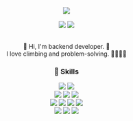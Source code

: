 <div align="center">
  <img src="https://capsule-render.vercel.app/api?type=venom&color=ed8c74&fontColor=ffffff&height=150&section=header&text=Jeon%20Hub&fontSize=60" />
  <br />
  <br />
  <div>
    <img src="https://img.shields.io/badge/jwan0131@gmail.com-EA4335?style=flat-square&logo=Gmail&logoColor=white" />
    <a href="https://www.linkedin.com/in/jiwonan1/" target="_blank">
      <img src="https://img.shields.io/badge/jiwonAn-0A66C2?style=flat-square&logo=LinkedIn&logoColor=white" />
    </a>
    <!--   <a href="https://velog.io/@jeon_131/posts" target="_blank">
      <img src="https://img.shields.io/badge/blog-20C997?style=flat-square&logo=velog&logoColor=white" />
    </a> -->
  </div>
  <br/>
  <!--<a href="https://git.io/typing-svg">
    <img src="https://readme-typing-svg.demolab.com?font=Fira+Code&weight=600&size=24&duration=3000&pause=800&color=F7B700&center=false&vCenter=false&repeat=false&random=false&width=435&lines=Hi+there!;Welcome+to+my+hub+😆" alt="Typing SVG" /></a>-->
    
  👋 Hi, I'm backend developer. 🚀 <br />
  I love climbing and problem-solving. 🧗🏻‍♀️😆
  <br />
  
  ### 💪 Skills
  
  <div style={
    display: "flex",
    flexDirection: "row"
  }>
    <img src="https://img.shields.io/badge/Java-007396?style=flat-square&logo=OpenJDK&logoColor=white"/>
    <img src="https://img.shields.io/badge/Kotlin-7F52FF?style=flat-square&logo=Kotlin&logoColor=white" />
  </div>
  <div style={
    display: "flex",
    flexDirection: "row"
  }>
    <img src="https://img.shields.io/badge/JavaScript-F7DF1E?style=flat-square&logo=JavaScript&logoColor=white"/>
    <img src="https://img.shields.io/badge/TypeScript-3178C6?style=flat-square&logo=TypeScript&logoColor=white"/>
    <img src="https://img.shields.io/badge/C%23-00599C?style=flat-square&logo=csharp&logoColor=white"/>
  </div>
  <div style={
    display: "flex",
    flexDirection: "row"
  }>
    <img src="https://img.shields.io/badge/SpringBoot-6DB33F?style=flat-square&logo=SpringBoot&logoColor=white" />
    <img src="https://img.shields.io/badge/React-61DAFB?style=flat-square&logo=React&logoColor=white" />
    <img src="https://img.shields.io/badge/ReactNative-35BDB2?style=flat-square&logo=React&logoColor=white" />
    <img src="https://img.shields.io/badge/Unity-222324?style=flat-square&logo=Unity&logoColor=white"/>
  </div>
  <div style={
    display: "flex",
    flexDirection: "row"
  }>
    <img src="https://img.shields.io/badge/mySQL-4479A1?style=flat-square&logo=MySQL&logoColor=white" />
    <img src="https://img.shields.io/badge/Git-F05032?style=flat-square&logo=Git&logoColor=white" />
    <img src="https://img.shields.io/badge/GitHub-181717?style=flat-square&logo=GitHub&logoColor=white" />
  </div>

</div>
<br/>
<!--
![Jeon's GitHub stats](https://github-readme-stats.vercel.app/api?username=no-support&show_icons=true&theme=dracula)
[![Top Langs](https://github-readme-stats.vercel.app/api/top-langs/?username=no-support)](https://github.com/anuraghazra/github-readme-stats)
-->
